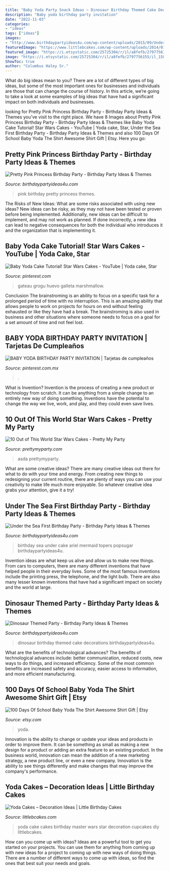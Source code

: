 ```yaml
---
title: "Baby Yoda Party Snack Ideas ~ Dinosaur Birthday Themed Cake Decorations Birthdaypartyideas4u"
description: "Baby yoda birthday party invitation"
date: "2022-11-03"
categories:
- "ideas"
tags: ["ideas"]
images:
- "http://www.birthdaypartyideas4u.com/wp-content/uploads/2015/09/Under-the-Sea-First-Birthday-Party-cake-ariel-topers-550x825.jpg"
featuredImage: "https://www.littlebcakes.com/wp-content/uploads/2014/01/Yoda-Cakes.jpg"
featured_image: "https://i.etsystatic.com/25725304/r/il/a8fefb/2797756155/il_1588xN.2797756155_1ehy.jpg"
image: "https://i.etsystatic.com/25725304/r/il/a8fefb/2797756155/il_1588xN.2797756155_1ehy.jpg"
ShowToc: true
author: "Columbus Haley Sr."
---
```



What do big ideas mean to you?
There are a lot of different types of big ideas, but some of the most important ones for businesses and individuals are those that can change the course of history. In this article, we’re going to take a look at some examples of big ideas that have had a significant impact on both individuals and businesses.

	

		
looking for Pretty Pink Princess Birthday Party - Birthday Party Ideas &amp; Themes you've visit to the right place. We have 8 Images about Pretty Pink Princess Birthday Party - Birthday Party Ideas &amp; Themes like Baby Yoda Cake Tutorial! Star Wars Cakes - YouTube | Yoda cake, Star, Under the Sea First Birthday Party - Birthday Party Ideas &amp; Themes and also 100 Days Of School Baby Yoda The Shirt Awesome Shirt Gift | Etsy. Here you go:
		
    
## Pretty Pink Princess Birthday Party - Birthday Party Ideas &amp; Themes

<img loading=lazy src="http://www.birthdaypartyideas4u.com/wp-content/uploads/2016/08/pretty-pink-princess-birthday-party-tablescape.jpg" onerror="this.onerror=null;this.src='https://tse4.mm.bing.net/th?id=OIP.juMfU1_l2OsyuR2PPf2flwHaNd&amp;pid=15.1';" alt="Pretty Pink Princess Birthday Party - Birthday Party Ideas &amp; Themes">

_Source: birthdaypartyideas4u.com_

>pink birthday pretty princess themes. 

	

The Risks of New Ideas: What are some risks associated with using new ideas?
New ideas can be risky, as they may not have been tested or proven before being implemented. Additionally, new ideas can be difficult to implement, and may not work as planned. If done incorrectly, a new idea can lead to negative consequences for both the individual who introduces it and the organization that is implementing it.

    
## Baby Yoda Cake Tutorial! Star Wars Cakes - YouTube | Yoda Cake, Star

<img loading=lazy src="https://i.pinimg.com/736x/14/7e/fc/147efc0941c0c41a22622e0cf595bee9.jpg" onerror="this.onerror=null;this.src='https://tse1.mm.bing.net/th?id=OIP.0bMAJxASD3KGGkQ62GzXNgHaEK&amp;pid=15.1';" alt="Baby Yoda Cake Tutorial! Star Wars Cakes - YouTube | Yoda cake, Star">

_Source: pinterest.com_

>gateau grogu huevo galleta marshmallow. 

	

Conclusion
The brainstroming is an ability to focus on a specific task for a prolonged period of time with no interruption. This is an amazing ability that allows people to work on projects for hours on end without feeling exhausted or like they have had a break. The brainstroming is also used in business and other situations where someone needs to focus on a goal for a set amount of time and not feel lost.

    
## BABY YODA BIRTHDAY PARTY INVITATION | Tarjetas De Cumpleaños

<img loading=lazy src="https://i.pinimg.com/736x/46/4b/4c/464b4cc746350eed0b331442d8bb43e6.jpg" onerror="this.onerror=null;this.src='https://tse4.mm.bing.net/th?id=OIP._AN3THYPOEu_W0NzK_vdugHaNx&amp;pid=15.1';" alt="BABY YODA BIRTHDAY PARTY INVITATION | Tarjetas de cumpleaños">

_Source: pinterest.com.mx_

>. 

	

What is Invention?
Invention is the process of creating a new product or technology from scratch. It can be anything from a simple change to an entirely new way of doing something. Inventions have the potential to change the way we live, work, and play, and they could even save lives.

    
## 10 Out Of This World Star Wars Cakes - Pretty My Party

<img loading=lazy src="https://www.prettymyparty.com/wp-content/uploads/2016/01/yoda-star-wars-cake.jpg" onerror="this.onerror=null;this.src='https://tse1.mm.bing.net/th?id=OIP.WSiqqVU8y0nR6Lm0mRlo3AHaJ6&amp;pid=15.1';" alt="10 Out of This World Star Wars Cakes - Pretty My Party">

_Source: prettymyparty.com_

>asda prettymyparty. 

	

What are some creative ideas?
There are many creative ideas out there for what to do with your time and energy. From creating new things to redesigning your current routine, there are plenty of ways you can use your creativity to make life much more enjoyable. So whatever creative idea grabs your attention, give it a try!

    
## Under The Sea First Birthday Party - Birthday Party Ideas &amp; Themes

<img loading=lazy src="http://www.birthdaypartyideas4u.com/wp-content/uploads/2015/09/Under-the-Sea-First-Birthday-Party-cake-ariel-topers-550x825.jpg" onerror="this.onerror=null;this.src='https://tse4.mm.bing.net/th?id=OIP.Lvwe7D1-d7XROIucw0y8WQHaLH&amp;pid=15.1';" alt="Under the Sea First Birthday Party - Birthday Party Ideas &amp; Themes">

_Source: birthdaypartyideas4u.com_

>birthday sea under cake ariel mermaid topers popsugar birthdaypartyideas4u. 

	

Invention ideas are what keep us alive and allow us to make new things. From cars to computers, there are many different inventions that have helped people in their everyday lives. Some of the most famous inventions include the printing press, the telephone, and the light bulb. There are also many lesser known inventions that have had a significant impact on society and the world at large.

    
## Dinosaur Themed Party - Birthday Party Ideas &amp; Themes

<img loading=lazy src="http://www.birthdaypartyideas4u.com/wp-content/uploads/2016/06/Dinosaur-birthday-party-cake-ideas-600x800.jpg" onerror="this.onerror=null;this.src='https://tse1.mm.bing.net/th?id=OIP.rEBvfz7fwSfjcJEuj9hRBgHaJ4&amp;pid=15.1';" alt="Dinosaur Themed Party - Birthday Party Ideas &amp; Themes">

_Source: birthdaypartyideas4u.com_

>dinosaur birthday themed cake decorations birthdaypartyideas4u. 

	

What are the benefits of technological advances?
The benefits of technological advances include: better communication, reduced costs, new ways to do things, and increased efficiency. Some of the most common benefits are increased safety and accuracy, easier access to information, and more efficient manufacturing.

    
## 100 Days Of School Baby Yoda The Shirt Awesome Shirt Gift | Etsy

<img loading=lazy src="https://i.etsystatic.com/25725304/r/il/a8fefb/2797756155/il_1588xN.2797756155_1ehy.jpg" onerror="this.onerror=null;this.src='https://tse2.mm.bing.net/th?id=OIP.i9clX3oACVHtZetbUHkiHgHaF7&amp;pid=15.1';" alt="100 Days Of School Baby Yoda The Shirt Awesome Shirt Gift | Etsy">

_Source: etsy.com_

>yoda. 

	

Innovation is the ability to change or update your ideas and products in order to improve them. It can be something as small as making a new design for a product or adding an extra feature to an existing product. In the business world, innovation can mean the addition of a new marketing strategy, a new product line, or even a new company. Innovation is the ability to see things differently and make changes that may improve the company's performance.

    
## Yoda Cakes – Decoration Ideas | Little Birthday Cakes

<img loading=lazy src="https://www.littlebcakes.com/wp-content/uploads/2014/01/Yoda-Cakes.jpg" onerror="this.onerror=null;this.src='https://tse1.mm.bing.net/th?id=OIP.nhe6tv0GD139yDpoMOae9wHaHv&amp;pid=15.1';" alt="Yoda Cakes – Decoration Ideas | Little Birthday Cakes">

_Source: littlebcakes.com_

>yoda cake cakes birthday master wars star decoration cupcakes diy littlebcakes. 

	

How can you come up with ideas?
Ideas are a powerful tool to get you started on your projects. You can use them for anything from coming up with new ideas for a project to coming up with new ways of doing things. There are a number of different ways to come up with ideas, so find the ones that best suit your needs and goals.


